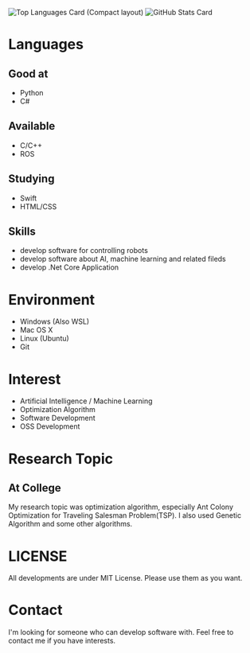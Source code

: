 ![Top Languages Card (Compact layout)](https://github-readme-stats.vercel.app/api/top-langs/?username=Akasan&layout=compact)
![GitHub Stats Card](https://github-readme-stats.vercel.app/api?username=Akasan&show_icons=true&private_count=true)


# Languages
## Good at
- Python
- C#

## Available
- C/C++
- ROS

## Studying
- Swift
- HTML/CSS

## Skills
- develop software for controlling robots
- develop software about AI, machine learning and related fileds
- develop .Net Core Application

# Environment
- Windows (Also WSL)
- Mac OS X
- Linux (Ubuntu)
- Git

# Interest
- Artificial Intelligence / Machine Learning
- Optimization Algorithm
- Software Development
- OSS Development

# Research Topic
## At College
My research topic was optimization algorithm, especially Ant Colony Optimization for Traveling Salesman Problem(TSP).
I also used Genetic Algorithm and some other algorithms.

# LICENSE
All developments are under MIT License.
Please use them as you want.

# Contact 
I'm looking for someone who can develop software with.
Feel free to contact me if you have interests.
